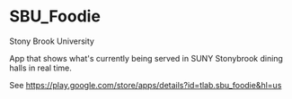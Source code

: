 # SBU_Foodie
Stony Brook University

App that shows what's currently being served in SUNY Stonybrook dining halls in real time.

See https://play.google.com/store/apps/details?id=tlab.sbu_foodie&hl=us


